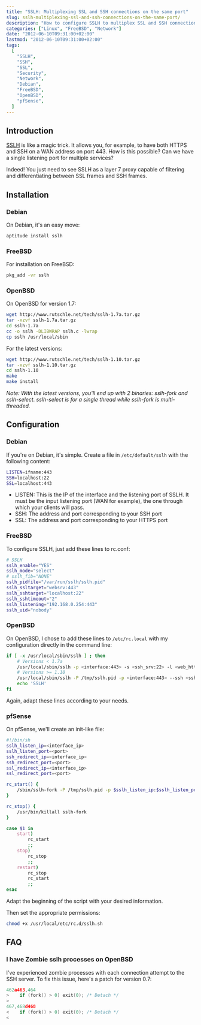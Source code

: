 ```yaml
---
title: "SSLH: Multiplexing SSL and SSH connections on the same port"
slug: sslh-multiplexing-ssl-and-ssh-connections-on-the-same-port/
description: "How to configure SSLH to multiplex SSL and SSH connections on the same port to allow both HTTPS and SSH traffic through a single port."
categories: ["Linux", "FreeBSD", "Network"]
date: "2012-06-10T09:31:00+02:00"
lastmod: "2012-06-10T09:31:00+02:00"
tags:
  [
    "SSLH",
    "SSH",
    "SSL",
    "Security",
    "Network",
    "Debian",
    "FreeBSD",
    "OpenBSD",
    "pfSense",
  ]
---
```


## Introduction

[SSLH](https://www.rutschle.net/tech/sslh.shtml) is like a magic trick. It allows you, for example, to have both HTTPS and SSH on a WAN address on port 443. How is this possible? Can we have a single listening port for multiple services?

Indeed! You just need to see SSLH as a layer 7 proxy capable of filtering and differentiating between SSL frames and SSH frames.

## Installation

### Debian

On Debian, it's an easy move:

```bash
aptitude install sslh
```

### FreeBSD

For installation on FreeBSD:

```bash
pkg_add -vr sslh
```

### OpenBSD

On OpenBSD for version 1.7:

```bash
wget http://www.rutschle.net/tech/sslh-1.7a.tar.gz
tar -xzvf sslh-1.7a.tar.gz
cd sslh-1.7a
cc -o sslh -DLIBWRAP sslh.c -lwrap
cp sslh /usr/local/sbin
```

For the latest versions:

```bash
wget http://www.rutschle.net/tech/sslh-1.10.tar.gz
tar -xzvf sslh-1.10.tar.gz
cd sslh-1.10
make
make install
```

_Note: With the latest versions, you'll end up with 2 binaries: sslh-fork and sslh-select. sslh-select is for a single thread while sslh-fork is multi-threaded._

## Configuration

### Debian

If you're on Debian, it's simple. Create a file in `/etc/default/sslh` with the following content:

```bash
LISTEN=ifname:443
SSH=localhost:22
SSL=localhost:443
```

- LISTEN: This is the IP of the interface and the listening port of SSLH. It must be the input listening port (WAN for example), the one through which your clients will pass.
- SSH: The address and port corresponding to your SSH port
- SSL: The address and port corresponding to your HTTPS port

### FreeBSD

To configure SSLH, just add these lines to rc.conf:

```bash
# SSLH
sslh_enable="YES"
sslh_mode="select"
# sslh_fib="NONE"
sslh_pidfile="/var/run/sslh/sslh.pid"
sslh_ssltarget="websrv:443"
sslh_sshtarget="localhost:22"
sslh_sshtimeout="2"
sslh_listening="192.168.0.254:443"
sslh_uid="nobody"
```

### OpenBSD

On OpenBSD, I chose to add these lines to `/etc/rc.local` with my configuration directly in the command line:

``` bash hl_lines="3 5"
if [ -x /usr/local/sbin/sslh ] ; then
    # Versions < 1.7a
    /usr/local/sbin/sslh -p <interface:443> -s <ssh_srv:22> -l <web_https:443>
    # Versions >= 1.10
    /usr/local/sbin/sslh -P /tmp/sslh.pid -p <interface:443> --ssh <ssh_srv:22> --ssl <web_https:443>
    echo 'SSLH'
fi
```

Again, adapt these lines according to your needs.

### pfSense

On pfSense, we'll create an init-like file:

``` bash hl_lines="2-7"
#!/bin/sh
sslh_listen_ip=<interface_ip>
sslh_listen_port=<port>
ssh_redirect_ip=<interface_ip>
ssh_redirect_port=<port>
ssl_redirect_ip=<interface_ip>
ssl_redirect_port=<port>

rc_start() {
	/sbin/sslh-fork -P /tmp/sslh.pid -p $sslh_listen_ip:$sslh_listen_port --ssh $ssh_redirect_ip:$ssh_redirect_port --ssl $ssl_redirect_ip:$ssl_redirect_port &
}

rc_stop() {
	/usr/bin/killall sslh-fork
}

case $1 in
	start)
		rc_start
		;;
	stop)
		rc_stop
		;;
	restart)
		rc_stop
		rc_start
		;;
esac
```

Adapt the beginning of the script with your desired information.

Then set the appropriate permissions:

```bash
chmod +x /usr/local/etc/rc.d/sslh.sh
```

## FAQ

### I have Zombie sslh processes on OpenBSD

I've experienced zombie processes with each connection attempt to the SSH server. To fix this issue, here's a patch for version 0.7:

```c
462a463,464
>    if (fork() > 0) exit(0); /* Detach */
>
467,468d468
<    if (fork() > 0) exit(0); /* Detach */
<
```
